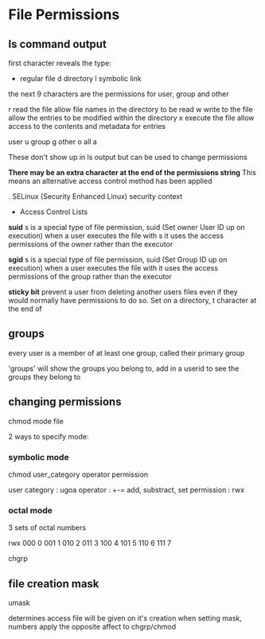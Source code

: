 # File Permissions


## ls command output

first character reveals the type:

- regular file
d directory
l symbolic link

the next 9 characters are the permissions for user, group and other

r 	read the file 		allow file names in the directory to be read
w 	write to the file 	allow the entries to be modified within the directory
x 	execute the file 	allow access to the contents and metadata for entries

user	u
group	g
other	o
all 	a

These don't show up in ls output but can be used to change permissions

**There may be an extra character at the end of the permissions string**
This means an alternative access control method has been applied

. SELinux (Security Enhanced Linux) security context
+ Access Control Lists

**suid**
s is a special type of file permission, suid (Set owner User ID up on execution)
	when a user executes the file with s it uses the access permissions of the owner rather than the executor

**sgid**
s is a special type of file permission, suid (Set Group ID up on execution)
	when a user executes the file with it uses the access permissions of the group rather than the executor

**sticky bit**
prevent a user from deleting another users files even if they would normally have permissions to do so.
Set on a directory, t character at the end of 

## groups

every user is a member of at least one group, called their primary group

'groups' will show the groups you belong to, add in a userid to see the groups they belong to

## changing permissions

chmod mode file

2 ways to specify mode:

### symbolic mode

chmod user_category operator permission

user category 	: ugoa
operator		: +-=  add, substract, set
permission 		: rwx

### octal mode
3 sets of octal numbers

rwx
000	0
001	1
010	2
011	3
100	4
101	5
110	6
111	7

chgrp

## file creation mask

umask

determines access file will be given on it's creation
when setting mask, numbers apply the opposite affect to chgrp/chmod